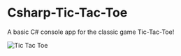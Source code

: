 # Csharp-Tic-Tac-Toe
A basic C# console app for the classic game Tic-Tac-Toe!

![Tic Tac Toe](https://user-images.githubusercontent.com/60011248/123557591-5a599100-d7af-11eb-8c3d-f112b1271d4c.PNG)
